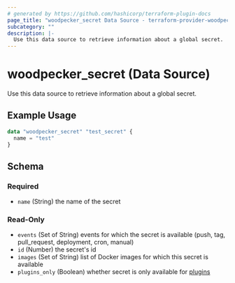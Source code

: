 ```yaml
---
# generated by https://github.com/hashicorp/terraform-plugin-docs
page_title: "woodpecker_secret Data Source - terraform-provider-woodpecker"
subcategory: ""
description: |-
  Use this data source to retrieve information about a global secret.
---
```


# woodpecker_secret (Data Source)

Use this data source to retrieve information about a global secret.

## Example Usage

```terraform
data "woodpecker_secret" "test_secret" {
  name = "test"
}
```

<!-- schema generated by tfplugindocs -->
## Schema

### Required

- `name` (String) the name of the secret

### Read-Only

- `events` (Set of String) events for which the secret is available (push, tag, pull_request, deployment, cron, manual)
- `id` (Number) the secret's id
- `images` (Set of String) list of Docker images for which this secret is available
- `plugins_only` (Boolean) whether secret is only available for [plugins](https://woodpecker-ci.org/docs/usage/plugins/plugins)
